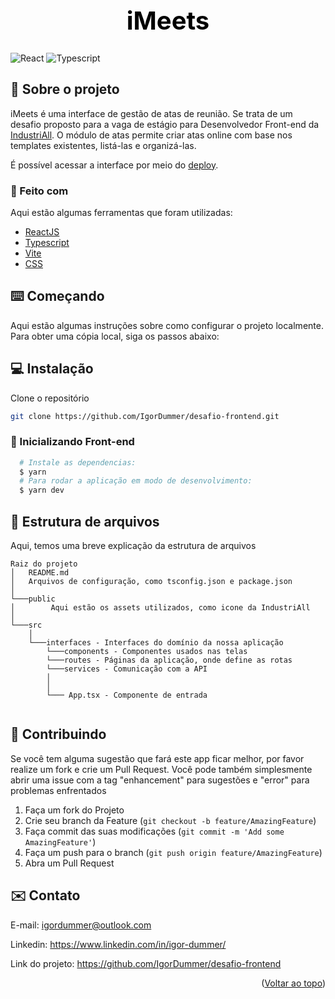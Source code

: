 <div id="top"></div>
<h1 align="center" style="color: black; font-weight: bold; font-size: 40px">
iMeets
</h1>
<div style="display: row">
  <img src="https://img.shields.io/badge/-ReactJs-61DAFB?logo=react&logoColor=white&style=for-the-badge" alt="React">
  <img src="https://img.shields.io/badge/TypeScript-007ACC?style=for-the-badge&logo=typescript&logoColor=white" alt="Typescript">
</div>

<div id="sobre-o-projeto"> </div>

## 📝 Sobre o projeto

iMeets é uma interface de gestão de atas de reunião. Se trata de um desafio proposto para a vaga de estágio para Desenvolvedor Front-end da [IndustriAll](https://industriall.ai/).
O módulo de atas permite criar atas online com base nos templates existentes, listá-las e organizá-las.

É possível acessar a interface por meio do [deploy](https://desafio-frontend-igordummer.vercel.app/).


<div id="feito-com"> </div>

### 🔨 Feito com

Aqui estão algumas ferramentas que foram utilizadas:

* [ReactJS](https://react.dev/)
* [Typescript](https://www.typescriptlang.org/)
* [Vite](https://vitejs.dev/)
* [CSS](https://developer.mozilla.org/en-US/docs/Web/CSS)

<div id="comecando"> </div>

<!-- GETTING STARTED -->
## ⌨️ Começando

Aqui estão algumas instruções sobre como configurar o projeto localmente. Para obter uma cópia local, siga os passos abaixo:

<div id="instalacao"> </div>

## 💻 Instalação

Clone o repositório
```sh
git clone https://github.com/IgorDummer/desafio-frontend.git
```

### 📱 Inicializando Front-end
```bash
  # Instale as dependencias:
  $ yarn
  # Para rodar a aplicação em modo de desenvolvimento:
  $ yarn dev
```

<div id="exemplos-de-uso"> </div>


<div id="estrutura-de-arquivos"> </div>

## 📁 Estrutura de arquivos

Aqui, temos uma breve explicação da estrutura de arquivos

```
Raiz do projeto
│   README.md
│   Arquivos de configuração, como tsconfig.json e package.json
│   
└───public
│        Aqui estão os assets utilizados, como icone da IndustriAll 
│
└───src
    │   
    └───interfaces - Interfaces do domínio da nossa aplicação
        └───components - Componentes usados nas telas
        └───routes - Páginas da aplicação, onde define as rotas
        └───services - Comunicação com a API
        │
        │ 
        └─── App.tsx - Componente de entrada
        
```

<div id="contribuindo"> </div>

<!-- CONTRIBUTING -->
## 🤝 Contribuindo

Se você tem alguma sugestão que fará este app ficar melhor, por favor realize um fork e crie um Pull Request. Você pode também simplesmente abrir uma issue com a tag "enhancement" para sugestões e "error" para problemas enfrentados

1. Faça um fork do Projeto
2. Crie seu branch da Feature (`git checkout -b feature/AmazingFeature`)
3. Faça commit das suas modificações (`git commit -m 'Add some AmazingFeature'`)
4. Faça um push para o branch (`git push origin feature/AmazingFeature`)
5. Abra um Pull Request

<div id="contato"> </div>

<!-- CONTACT -->
## ✉️ Contato

E-mail: igordummer@outlook.com

Linkedin: https://www.linkedin.com/in/igor-dummer/

Link do projeto: https://github.com/IgorDummer/desafio-frontend


<p align="right">(<a href="#top">Voltar ao topo</a>)</p>

